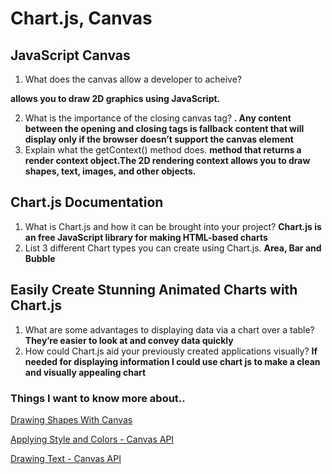 # Chart.js, Canvas

## JavaScript Canvas

1. What does the canvas allow a developer to acheive?

**allows you to draw 2D graphics using JavaScript.**

2. What is the importance of the closing canvas tag?
**. Any content between the opening and closing tags is fallback content that will display only if the browser doesn’t support the canvas element**
3. Explain what the getContext() method does.
**method that returns a render context object.The 2D rendering context allows you to draw shapes, text, images, and other objects.**
## Chart.js Documentation

1. What is Chart.js and how it can be brought into your project?
**Chart.js is an free JavaScript library for making HTML-based charts**
2. List 3 different Chart types you can create using Chart.js.
**Area, Bar and Bubble**
## Easily Create Stunning Animated Charts with Chart.js

1. What are some advantages to displaying data via a chart over a table?
**They’re easier to look at and convey data quickly**
2. How could Chart.js aid your previously created applications visually?
**If needed for displaying information I could use chart js to make a clean and visually appealing chart**

### Things I want to know more about..

[Drawing Shapes With Canvas](https://developer.mozilla.org/en-US/docs/Web/API/Canvas_API/Tutorial/Drawing_shapes)

[Applying Style and Colors - Canvas API](https://developer.mozilla.org/en-US/docs/Web/API/Canvas_API/Tutorial/Applying_styles_and_colors)

[Drawing Text - Canvas API](https://developer.mozilla.org/en-US/docs/Web/API/Canvas_API/Tutorial/Drawing_text)